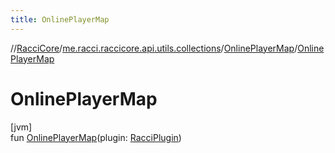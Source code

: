 ```yaml
---
title: OnlinePlayerMap
---
```

//[RacciCore](../../../index.html)/[me.racci.raccicore.api.utils.collections](../index.html)/[OnlinePlayerMap](index.html)/[OnlinePlayerMap](-online-player-map.html)



# OnlinePlayerMap



[jvm]\
fun [OnlinePlayerMap](-online-player-map.html)(plugin: [RacciPlugin](../../me.racci.raccicore.api.plugin/-racci-plugin/index.html))




